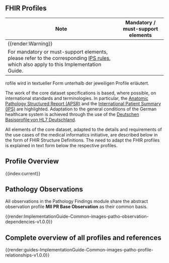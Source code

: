 ## FHIR Profiles

| Note | Mandatory / must-support elements |
|---------|---------------------|
| {{render:Warning}} |
For mandatory or must-support elements, please refer to the corresponding [IPS rules](http://hl7.org/fhir/uv/ips/STU1/design.html#must-support), which also apply to this Implementation Guide.|
rofile wird in textueller Form unterhalb der jeweiligen Profile erläutert. 

The work of the core dataset specifications is based, where possible, on international standards and terminologies. In particular, the [Anatomic Pathology Structured Report (APSR)](https://art-decor.org/art-decor/decor-templates--psr-?section=templates&id=1.3.6.1.4.1.19376.1.8.1.1.1&effectiveDate=2014-05-13T11:57:57&language=de-DE) and the [International Patient Summary (IPS)](http://hl7.org/fhir/uv/ips/history.html) are highlighted. Adaptation to the general conditions of the German healthcare system is achieved through the use of the [Deutschen Basisprofile von HL7 Deutschland](https://simplifier.net/basisprofil-de-r4).

All elements of the core dataset, adapted to the details and requirements of the use cases of the medical informatics initiative, are described below in the form of FHIR Structure Definitions. The need to adapt the FHIR profiles is explained in text form below the respective profiles.

## Profile Overview

{{index:current}}

## Pathology Observations

All observations in the Pathology Findings module share the abstract observation profile **MII PR Base Observation** as their common basis.

{{render:ImplementationGuide-Common-images-patho-observation-dependencies-v1.0.0}}

## Complete overview of all profiles and references

{{render:guides-ImplementationGuide-Common-images-patho-profile-relationships-v1.0.0}}